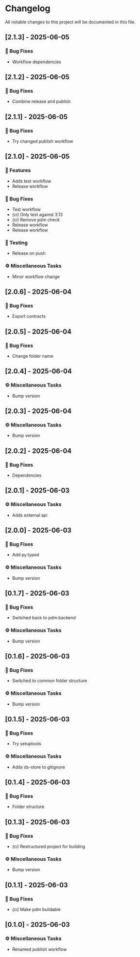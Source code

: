 # Changelog

All notable changes to this project will be documented in this file.

## [2.1.3] - 2025-06-05

### 🐛 Bug Fixes

- Workflow dependencies

## [2.1.2] - 2025-06-05

### 🐛 Bug Fixes

- Combine release and publish

## [2.1.1] - 2025-06-05

### 🐛 Bug Fixes

- Try changed publish workflow

## [2.1.0] - 2025-06-05

### 🚀 Features

- Adds test workflow
- Release workflow

### 🐛 Bug Fixes

- Test workflow
- *(ci)* Only test against 3.13
- *(ci)* Remove pdm check
- Release workflow
- Release workflow

### 🧪 Testing

- Release on push

### ⚙️ Miscellaneous Tasks

- Minor workflow change

## [2.0.6] - 2025-06-04

### 🐛 Bug Fixes

- Export contracts

## [2.0.5] - 2025-06-04

### 🐛 Bug Fixes

- Change folder name

## [2.0.4] - 2025-06-04

### ⚙️ Miscellaneous Tasks

- Bump version

## [2.0.3] - 2025-06-04

### ⚙️ Miscellaneous Tasks

- Bump version

## [2.0.2] - 2025-06-04

### 🐛 Bug Fixes

- Dependencies

## [2.0.1] - 2025-06-03

### ⚙️ Miscellaneous Tasks

- Adds external api

## [2.0.0] - 2025-06-03

### 🐛 Bug Fixes

- Add py.typed

### ⚙️ Miscellaneous Tasks

- Bump version

## [0.1.7] - 2025-06-03

### 🐛 Bug Fixes

- Switched back to pdm.backend

### ⚙️ Miscellaneous Tasks

- Bump version

## [0.1.6] - 2025-06-03

### 🐛 Bug Fixes

- Switched to common folder structure

### ⚙️ Miscellaneous Tasks

- Bump version

## [0.1.5] - 2025-06-03

### 🐛 Bug Fixes

- Try setuptools

### ⚙️ Miscellaneous Tasks

- Adds ds-store to gitignore

## [0.1.4] - 2025-06-03

### 🐛 Bug Fixes

- Folder structure

## [0.1.3] - 2025-06-03

### 🐛 Bug Fixes

- *(ci)* Restructured project for building

### ⚙️ Miscellaneous Tasks

- Bump version

## [0.1.1] - 2025-06-03

### 🐛 Bug Fixes

- *(ci)* Make pdm buildable

## [0.1.0] - 2025-06-03

### ⚙️ Miscellaneous Tasks

- Renamed publish workflow

<!-- generated by git-cliff -->
